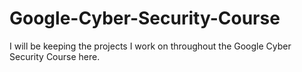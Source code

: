 # Google-Cyber-Security-Course
I will be keeping the projects I work on throughout the Google Cyber Security Course here.
